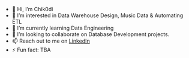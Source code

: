 - 👋 Hi, I’m Chik0di
- 👀 I’m interested in Data Warehouse Design, Music Data & Automating ETL
- 🌱 I’m currently learning Data Engineering
- 💞️ I’m looking to collaborate on Database Development projects.
- 📫 Reach out to me on [LinkedIn](https://www.linkedin.com/in/chikodi-obu-278b5b264/)
- ⚡ Fun fact: TBA 
 
<!---
chik0di/chik0di is a ✨ special ✨ repository because its `README.md` (this file) appears on your GitHub profile.
You can click the Preview link to take a look at your changes.
--->
